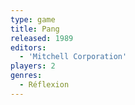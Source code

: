 ```yaml
---
type: game
title: Pang
released: 1989
editors: 
  - 'Mitchell Corporation'
players: 2
genres:
  - Réflexion
---
```

